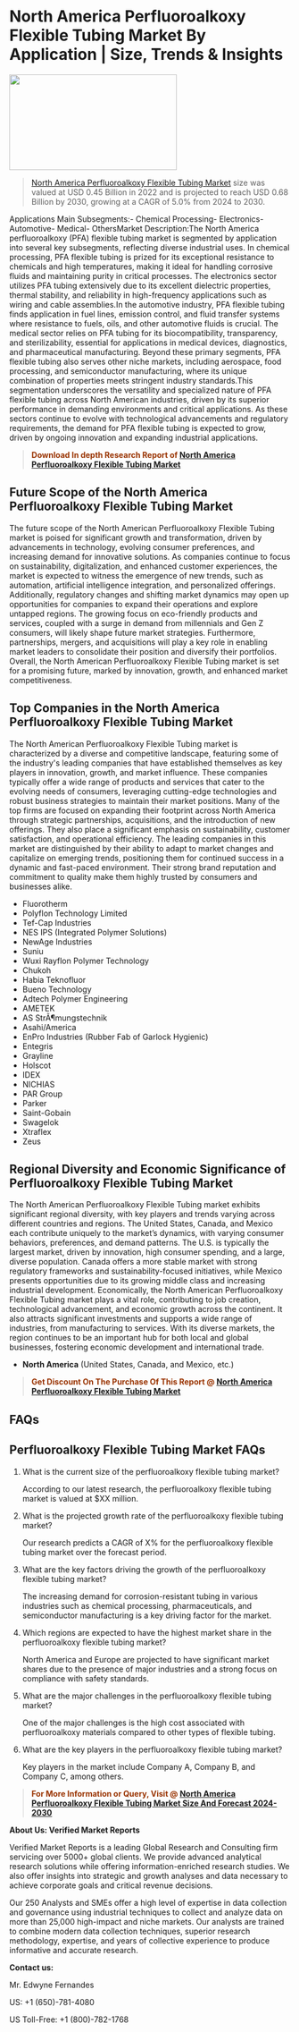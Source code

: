 <p><h1>North America Perfluoroalkoxy Flexible Tubing Market By Application | Size, Trends & Insights</h1><p><img class="aligncenter size-medium wp-image-105565" src="https://ffe5etoiles.com/wp-content/uploads/2025/01/MST7-300x171.png" alt="" width="300" height="171" /></p><blockquote><p><a href="https://www.verifiedmarketreports.com/download-sample/?rid=372674&utm_source=Github-NA&utm_medium=389" target="_blank">North America Perfluoroalkoxy Flexible Tubing Market</a> size was valued at USD 0.45 Billion in 2022 and is projected to reach USD 0.68 Billion by 2030, growing at a CAGR of 5.0% from 2024 to 2030.</p></blockquote>Applications Main Subsegments:- Chemical Processing- Electronics- Automotive- Medical- OthersMarket Description:The North America perfluoroalkoxy (PFA) flexible tubing market is segmented by application into several key subsegments, reflecting diverse industrial uses. In chemical processing, PFA flexible tubing is prized for its exceptional resistance to chemicals and high temperatures, making it ideal for handling corrosive fluids and maintaining purity in critical processes. The electronics sector utilizes PFA tubing extensively due to its excellent dielectric properties, thermal stability, and reliability in high-frequency applications such as wiring and cable assemblies.In the automotive industry, PFA flexible tubing finds application in fuel lines, emission control, and fluid transfer systems where resistance to fuels, oils, and other automotive fluids is crucial. The medical sector relies on PFA tubing for its biocompatibility, transparency, and sterilizability, essential for applications in medical devices, diagnostics, and pharmaceutical manufacturing. Beyond these primary segments, PFA flexible tubing also serves other niche markets, including aerospace, food processing, and semiconductor manufacturing, where its unique combination of properties meets stringent industry standards.This segmentation underscores the versatility and specialized nature of PFA flexible tubing across North American industries, driven by its superior performance in demanding environments and critical applications. As these sectors continue to evolve with technological advancements and regulatory requirements, the demand for PFA flexible tubing is expected to grow, driven by ongoing innovation and expanding industrial applications.</p><blockquote><p><span style="color: #993300;"><strong>Download In depth Research Report of <a href="https://www.verifiedmarketreports.com/download-sample/?rid=372674&utm_source=Github-NA&utm_medium=389">North America Perfluoroalkoxy Flexible Tubing Market</a></strong></span></p></blockquote><h2>Future Scope of the North America Perfluoroalkoxy Flexible Tubing Market</h2><p>The future scope of the North American Perfluoroalkoxy Flexible Tubing market is poised for significant growth and transformation, driven by advancements in technology, evolving consumer preferences, and increasing demand for innovative solutions. As companies continue to focus on sustainability, digitalization, and enhanced customer experiences, the market is expected to witness the emergence of new trends, such as automation, artificial intelligence integration, and personalized offerings. Additionally, regulatory changes and shifting market dynamics may open up opportunities for companies to expand their operations and explore untapped regions. The growing focus on eco-friendly products and services, coupled with a surge in demand from millennials and Gen Z consumers, will likely shape future market strategies. Furthermore, partnerships, mergers, and acquisitions will play a key role in enabling market leaders to consolidate their position and diversify their portfolios. Overall, the North American Perfluoroalkoxy Flexible Tubing market is set for a promising future, marked by innovation, growth, and enhanced market competitiveness.</p><h2>Top Companies in the North America Perfluoroalkoxy Flexible Tubing Market</h2><p>The North American Perfluoroalkoxy Flexible Tubing market is characterized by a diverse and competitive landscape, featuring some of the industry's leading companies that have established themselves as key players in innovation, growth, and market influence. These companies typically offer a wide range of products and services that cater to the evolving needs of consumers, leveraging cutting-edge technologies and robust business strategies to maintain their market positions. Many of the top firms are focused on expanding their footprint across North America through strategic partnerships, acquisitions, and the introduction of new offerings. They also place a significant emphasis on sustainability, customer satisfaction, and operational efficiency. The leading companies in this market are distinguished by their ability to adapt to market changes and capitalize on emerging trends, positioning them for continued success in a dynamic and fast-paced environment. Their strong brand reputation and commitment to quality make them highly trusted by consumers and businesses alike.</p><p><ul><li>Fluorotherm </li><li> Polyflon Technology Limited </li><li> Tef-Cap Industries </li><li> NES IPS (Integrated Polymer Solutions) </li><li> NewAge Industries </li><li> Suniu </li><li> Wuxi Rayflon Polymer Technology </li><li> Chukoh </li><li> Habia Teknofluor </li><li> Bueno Technology </li><li> Adtech Polymer Engineering </li><li> AMETEK </li><li> AS StrÃ¶mungstechnik </li><li> Asahi/America </li><li> EnPro Industries (Rubber Fab of Garlock Hygienic) </li><li> Entegris </li><li> Grayline </li><li> Holscot </li><li> IDEX </li><li> NICHIAS </li><li> PAR Group </li><li> Parker </li><li> Saint-Gobain </li><li> Swagelok </li><li> Xtraflex </li><li> Zeus</li></ul></p><h2>Regional Diversity and Economic Significance of Perfluoroalkoxy Flexible Tubing Market</h2><p>The North American Perfluoroalkoxy Flexible Tubing market exhibits significant regional diversity, with key players and trends varying across different countries and regions. The United States, Canada, and Mexico each contribute uniquely to the market’s dynamics, with varying consumer behaviors, preferences, and demand patterns. The U.S. is typically the largest market, driven by innovation, high consumer spending, and a large, diverse population. Canada offers a more stable market with strong regulatory frameworks and sustainability-focused initiatives, while Mexico presents opportunities due to its growing middle class and increasing industrial development. Economically, the North American Perfluoroalkoxy Flexible Tubing market plays a vital role, contributing to job creation, technological advancement, and economic growth across the continent. It also attracts significant investments and supports a wide range of industries, from manufacturing to services. With its diverse markets, the region continues to be an important hub for both local and global businesses, fostering economic development and international trade.</p><ul> <li><strong>North America</strong> (United States, Canada, and Mexico, etc.)</li></ul><blockquote><p><span style="color: #993300;"><strong>Get Discount On The Purchase Of This Report @ <a href="https://www.verifiedmarketreports.com/ask-for-discount/?rid=372674&utm_source=Github-NA&utm_medium=389">North America Perfluoroalkoxy Flexible Tubing Market</a></strong></span></p></blockquote><h2>FAQs</h2><p><h2>Perfluoroalkoxy Flexible Tubing Market FAQs</h1><ol> <li>What is the current size of the perfluoroalkoxy flexible tubing market?</div><div></li> <p>According to our latest research, the perfluoroalkoxy flexible tubing market is valued at $XX million.</p> <li>What is the projected growth rate of the perfluoroalkoxy flexible tubing market?</div><div></li> <p>Our research predicts a CAGR of X% for the perfluoroalkoxy flexible tubing market over the forecast period.</p> <li>What are the key factors driving the growth of the perfluoroalkoxy flexible tubing market?</div><div></li> <p>The increasing demand for corrosion-resistant tubing in various industries such as chemical processing, pharmaceuticals, and semiconductor manufacturing is a key driving factor for the market.</p> <li>Which regions are expected to have the highest market share in the perfluoroalkoxy flexible tubing market?</div><div></li> <p>North America and Europe are projected to have significant market shares due to the presence of major industries and a strong focus on compliance with safety standards.</p> <li>What are the major challenges in the perfluoroalkoxy flexible tubing market?</div><div></li> <p>One of the major challenges is the high cost associated with perfluoroalkoxy materials compared to other types of flexible tubing.</p> <li>What are the key players in the perfluoroalkoxy flexible tubing market?</div><div></li> <p>Key players in the market include Company A, Company B, and Company C, among others.</p></ol></body></html></p><blockquote><p><span style="color: #993300;"><strong>For More Information or Query, Visit @ <a href="https://www.verifiedmarketreports.com/product/perfluoroalkoxy-flexible-tubing-market/">North America Perfluoroalkoxy Flexible Tubing Market Size And Forecast 2024-2030</a></strong></span></p></blockquote><p><strong>About Us: Verified Market Reports</strong></p><p>Verified Market Reports is a leading Global Research and Consulting firm servicing over 5000+ global clients. We provide advanced analytical research solutions while offering information-enriched research studies. We also offer insights into strategic and growth analyses and data necessary to achieve corporate goals and critical revenue decisions.</p><p>Our 250 Analysts and SMEs offer a high level of expertise in data collection and governance using industrial techniques to collect and analyze data on more than 25,000 high-impact and niche markets. Our analysts are trained to combine modern data collection techniques, superior research methodology, expertise, and years of collective experience to produce informative and accurate research.</p><p><strong>Contact us:</strong></p><p>Mr. Edwyne Fernandes</p><p>US: +1 (650)-781-4080</p><p>US Toll-Free: +1 (800)-782-1768</p>
